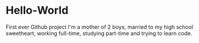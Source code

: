 # Hello-World
First ever Github project
I'm a mother of 2 boys, married to my high school sweetheart, working full-time, studying part-time and trying to learn code.
